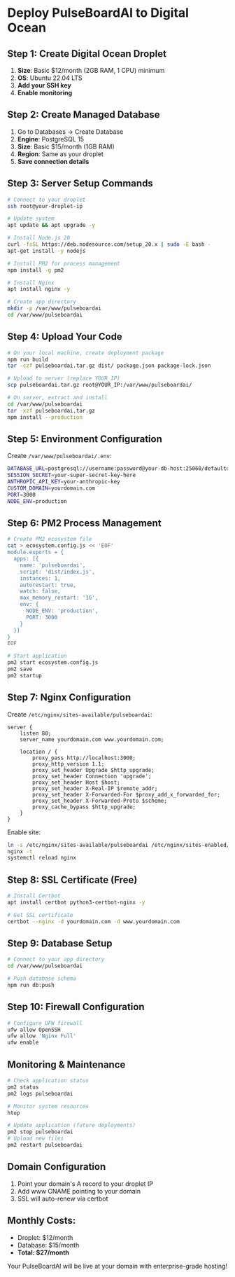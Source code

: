 # Deploy PulseBoardAI to Digital Ocean

## Step 1: Create Digital Ocean Droplet
1. **Size**: Basic $12/month (2GB RAM, 1 CPU) minimum
2. **OS**: Ubuntu 22.04 LTS
3. **Add your SSH key**
4. **Enable monitoring**

## Step 2: Create Managed Database
1. Go to Databases → Create Database
2. **Engine**: PostgreSQL 15
3. **Size**: Basic $15/month (1GB RAM)
4. **Region**: Same as your droplet
5. **Save connection details**

## Step 3: Server Setup Commands
```bash
# Connect to your droplet
ssh root@your-droplet-ip

# Update system
apt update && apt upgrade -y

# Install Node.js 20
curl -fsSL https://deb.nodesource.com/setup_20.x | sudo -E bash -
apt-get install -y nodejs

# Install PM2 for process management
npm install -g pm2

# Install Nginx
apt install nginx -y

# Create app directory
mkdir -p /var/www/pulseboardai
cd /var/www/pulseboardai
```

## Step 4: Upload Your Code
```bash
# On your local machine, create deployment package
npm run build
tar -czf pulseboardai.tar.gz dist/ package.json package-lock.json

# Upload to server (replace YOUR_IP)
scp pulseboardai.tar.gz root@YOUR_IP:/var/www/pulseboardai/

# On server, extract and install
cd /var/www/pulseboardai
tar -xzf pulseboardai.tar.gz
npm install --production
```

## Step 5: Environment Configuration
Create `/var/www/pulseboardai/.env`:
```bash
DATABASE_URL=postgresql://username:password@your-db-host:25060/defaultdb?sslmode=require
SESSION_SECRET=your-super-secret-key-here
ANTHROPIC_API_KEY=your-anthropic-key
CUSTOM_DOMAIN=yourdomain.com
PORT=3000
NODE_ENV=production
```

## Step 6: PM2 Process Management
```bash
# Create PM2 ecosystem file
cat > ecosystem.config.js << 'EOF'
module.exports = {
  apps: [{
    name: 'pulseboardai',
    script: 'dist/index.js',
    instances: 1,
    autorestart: true,
    watch: false,
    max_memory_restart: '1G',
    env: {
      NODE_ENV: 'production',
      PORT: 3000
    }
  }]
}
EOF

# Start application
pm2 start ecosystem.config.js
pm2 save
pm2 startup
```

## Step 7: Nginx Configuration
Create `/etc/nginx/sites-available/pulseboardai`:
```nginx
server {
    listen 80;
    server_name yourdomain.com www.yourdomain.com;

    location / {
        proxy_pass http://localhost:3000;
        proxy_http_version 1.1;
        proxy_set_header Upgrade $http_upgrade;
        proxy_set_header Connection 'upgrade';
        proxy_set_header Host $host;
        proxy_set_header X-Real-IP $remote_addr;
        proxy_set_header X-Forwarded-For $proxy_add_x_forwarded_for;
        proxy_set_header X-Forwarded-Proto $scheme;
        proxy_cache_bypass $http_upgrade;
    }
}
```

Enable site:
```bash
ln -s /etc/nginx/sites-available/pulseboardai /etc/nginx/sites-enabled/
nginx -t
systemctl reload nginx
```

## Step 8: SSL Certificate (Free)
```bash
# Install Certbot
apt install certbot python3-certbot-nginx -y

# Get SSL certificate
certbot --nginx -d yourdomain.com -d www.yourdomain.com
```

## Step 9: Database Setup
```bash
# Connect to your app directory
cd /var/www/pulseboardai

# Push database schema
npm run db:push
```

## Step 10: Firewall Configuration
```bash
# Configure UFW firewall
ufw allow OpenSSH
ufw allow 'Nginx Full'
ufw enable
```

## Monitoring & Maintenance
```bash
# Check application status
pm2 status
pm2 logs pulseboardai

# Monitor system resources
htop

# Update application (future deployments)
pm2 stop pulseboardai
# Upload new files
pm2 restart pulseboardai
```

## Domain Configuration
1. Point your domain's A record to your droplet IP
2. Add www CNAME pointing to your domain
3. SSL will auto-renew via certbot

## Monthly Costs:
- Droplet: $12/month
- Database: $15/month  
- **Total: $27/month**

Your PulseBoardAI will be live at your domain with enterprise-grade hosting!